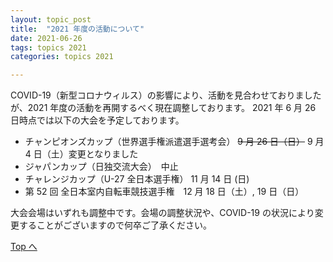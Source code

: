 ```yaml
---
layout: topic_post
title:  "2021 年度の活動について"
date: 2021-06-26
tags: topics 2021
categories: topics 2021

---
```


COVID-19（新型コロナウィルス）の影響により、活動を見合わせておりましたが、2021 年度の活動を再開するべく現在調整しております。
2021 年 6 月 26 日時点では以下の大会を予定しております。

- チャンピオンズカップ（世界選手権派遣選手選考会） ~~9 月 26 日（日）~~ 9 月 4 日（土）変更となりました
- ジャパンカップ（日独交流大会）　中止
- チャレンジカップ（U-27 全日本選手権） 11 月 14 日 (日)
- 第 52 回 全日本室内自転車競技選手権　12 月 18 日（土）, 19 日（日）

大会会場はいずれも調整中です。会場の調整状況や、COVID-19 の状況により変更することがございますので何卒ご了承ください。

<a class="btn btn-primary btn-sm" href="{{ site.url }}">Top へ</a>
